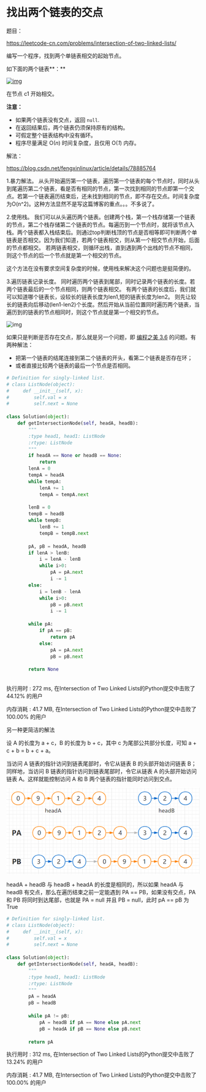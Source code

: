 # 找出两个链表的交点

题目：

<https://leetcode-cn.com/problems/intersection-of-two-linked-lists/>

编写一个程序，找到两个单链表相交的起始节点。

如下面的两个链表**：**

[![img](https://assets.leetcode-cn.com/aliyun-lc-upload/uploads/2018/12/14/160_statement.png)](https://assets.leetcode-cn.com/aliyun-lc-upload/uploads/2018/12/14/160_statement.png)

在节点 c1 开始相交。

**注意：**

- 如果两个链表没有交点，返回 `null`.
- 在返回结果后，两个链表仍须保持原有的结构。
- 可假定整个链表结构中没有循环。
- 程序尽量满足 O(*n*) 时间复杂度，且仅用 O(*1*) 内存。



解法：

<https://blog.csdn.net/fengxinlinux/article/details/78885764>

1.暴力解法。 
从头开始遍历第一个链表，遍历第一个链表的每个节点时，同时从头到尾遍历第二个链表，看是否有相同的节点，第一次找到相同的节点即第一个交点。若第一个链表遍历结束后，还未找到相同的节点，即不存在交点。时间复杂度为O(n^2)。这种方法显然不是写这篇博客的重点。。。不多说了。

2.使用栈。 
我们可以从头遍历两个链表。创建两个栈，第一个栈存储第一个链表的节点，第二个栈存储第二个链表的节点。每遍历到一个节点时，就将该节点入栈。两个链表都入栈结束后。则通过top判断栈顶的节点是否相等即可判断两个单链表是否相交。因为我们知道，若两个链表相交，则从第一个相交节点开始，后面的节点都相交。 
若两链表相交，则循环出栈，直到遇到两个出栈的节点不相同，则这个节点的后一个节点就是第一个相交的节点。


这个方法在没有要求空间复杂度的时候，使用栈来解决这个问题也是挺简便的。

3.遍历链表记录长度。 
同时遍历两个链表到尾部，同时记录两个链表的长度。若两个链表最后的一个节点相同，则两个链表相交。 
有两个链表的长度后，我们就可以知道哪个链表长，设较长的链表长度为len1,短的链表长度为len2。 
则先让较长的链表向后移动(len1-len2)个长度。然后开始从当前位置同时遍历两个链表，当遍历到的链表的节点相同时，则这个节点就是第一个相交的节点。

![img](https://img-blog.csdn.net/20171224155645460?watermark/2/text/aHR0cDovL2Jsb2cuY3Nkbi5uZXQvZmVuZ3hpbmxpbnV4/font/5a6L5L2T/fontsize/400/fill/I0JBQkFCMA==/dissolve/70/gravity/SouthEast)

如果只是判断是否存在交点，那么就是另一个问题，即 [编程之美 3.6](https://github.com/CyC2018/CS-Notes/blob/master/docs/notes) 的问题。有两种解法：

- 把第一个链表的结尾连接到第二个链表的开头，看第二个链表是否存在环；
- 或者直接比较两个链表的最后一个节点是否相同。



```python
# Definition for singly-linked list.
# class ListNode(object):
#     def __init__(self, x):
#         self.val = x
#         self.next = None

class Solution(object):
    def getIntersectionNode(self, headA, headB):
        """
        :type head1, head1: ListNode
        :rtype: ListNode
        """
        if headA == None or headB == None:
            return
        lenA = 0
        tempA = headA
        while tempA:
            lenA += 1
            tempA = tempA.next
            
        lenB = 0
        tempB = headB
        while tempB:
            lenB += 1
            tempB = tempB.next
        
        pA, pB = headA, headB
        if lenA > lenB:
            i = lenA - lenB
            while i>0:
                pA = pA.next
                i -= 1
        else:
            i = lenB - lenA
            while i>0:
                pB = pB.next
                i -= 1
        
        while pA:
            if pA == pB:
                return pA
            else:
                pA = pA.next
                pB = pB.next
        
        return None
    
```



执行用时 : 272 ms, 在Intersection of Two Linked Lists的Python提交中击败了44.12% 的用户

内存消耗 : 41.7 MB, 在Intersection of Two Linked Lists的Python提交中击败了100.00% 的用户



另一种更简洁的解法

设 A 的长度为 a + c，B 的长度为 b + c，其中 c 为尾部公共部分长度，可知 a + c + b = b + c + a。

当访问 A 链表的指针访问到链表尾部时，令它从链表 B 的头部开始访问链表 B；同样地，当访问 B 链表的指针访问到链表尾部时，令它从链表 A 的头部开始访问链表 A。这样就能控制访问 A 和 B 两个链表的指针能同时访问到交点。

![](160_Intersection_of_Two_Linked_Lists_Easy.png)



headA + headB  与 headB + headA 的长度是相同的，所以如果 headA 与 headB 有交点，那么在遍历结束之前一定能遇到 PA == PB，如果没有交点，PA 和 PB 将同时到达尾部，也就是 PA = null 并且 PB = null，此时 pA == pB 为 True



```python
# Definition for singly-linked list.
# class ListNode(object):
#     def __init__(self, x):
#         self.val = x
#         self.next = None

class Solution(object):
    def getIntersectionNode(self, headA, headB):
        """
        :type head1, head1: ListNode
        :rtype: ListNode
        """
        pA = headA
        pB = headB
        
        while pA != pB:
            pA = headB if pA == None else pA.next
            pB = headA if pB == None else pB.next
        
        return pA
```





执行用时 : 312 ms, 在Intersection of Two Linked Lists的Python提交中击败了13.24% 的用户

内存消耗 : 41.7 MB, 在Intersection of Two Linked Lists的Python提交中击败了100.00% 的用户